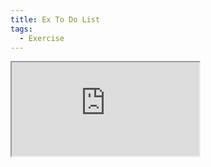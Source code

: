```yaml
---
title: Ex To Do List
tags:
  - Exercise
---
```


<iframe src="https://codesandbox.io/embed/basic-to-do-list-x04fll?autoresize=1&fontsize=14&moduleview=1&theme=light&view=preview"
     style={{width:"100%", height:500, border:0, borderRadius: 4, overflow:"hidden"}}
     title="Basic To Do List"
     allow="accelerometer; ambient-light-sensor; camera; encrypted-media; geolocation; gyroscope; hid; microphone; midi; payment; usb; vr; xr-spatial-tracking"
     sandbox="allow-forms allow-modals allow-popups allow-presentation allow-same-origin allow-scripts"
   ></iframe>

